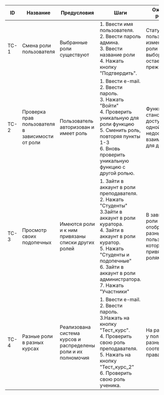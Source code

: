 | ID     | Название                       | Предусловия               | Шаги                                                             | Ожидаемый результат                              | Статус |
|--------|--------------------------------|----------------------------|------------------------------------------------------------------|--------------------------------------------------|--------|
| TC-1 | Смена роли пользователя | Выбранные роли существуют | 1. Ввести имя пользователя. <br> 2. Ввести пароль админа. <br> 3. Ввести название роли <br> 4. Нажать кнопку "Подтвердить". | Статус роли пользователя изменится, если роли нету в выборе, то роль остается прежней   | Новый  |
| TC-2 | Проверка прав пользователя в зависимости от роли | Пользователь авторизован и имеет роль  | 1. Ввести e-mail. <br> 2. Ввести пароль. <br> 3. Нажать "Войти" <br> 4. Проверить уникальную для роли функцию <br> 5. Сменить роль, повторяя пункты 1-3 <br> 6. Вновь проверить уникальную функцию с другой ролью. | Функция становится доступной при одной роли и недоступной для взаимодействия для другой. | Новый  |
| TC-3 | Просмотр своих подопечных             | Имеются роли и к ним привязаны списки других ролей        | 1. Зайти в аккаунт в роли преподавателя. <br> 2. Нажать "Студенты" <br> 3.Зайти в аккаунт в роли куратора. <br> 4. Зайти в аккаунт в роли куратор. <br> 5. Нажать "Студенты и подопечные" <br> 6. Зайти в аккаунт в роли администратора. <br> 7. Нажать "Участники"       | В зависимости от роли отображаются разные списки пользователей, которые привязаны к ролям.           | Новый  |
| TC-4 | Разные роли в разных курсах            | Реализована система курсов и распределены роли и их полномочия | 1. Ввести e-mail. <br> 2. Ввести пароль. <br> 3.Нажать на кнопку "Тест_курс". <br> 4. Проверить свою роль преподавателя. <br> 5. Нажать на кнопку "Тест_курс_2" <br> 6. Проверить свою роль ученика.       | На разных курсах у пользователя разные роли и соответствующие права.           | Новый  |